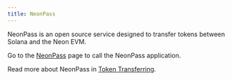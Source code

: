```yaml
---
title: NeonPass
---
```


NeonPass is an open source service designed to transfer tokens between Solana and the Neon EVM.

Go to the [NeonPass](https://neonpass.live/) page to call the NeonPass application.

Read more about NeonPass in [Token Transferring](token_transferring/neonpass_usage.md).

